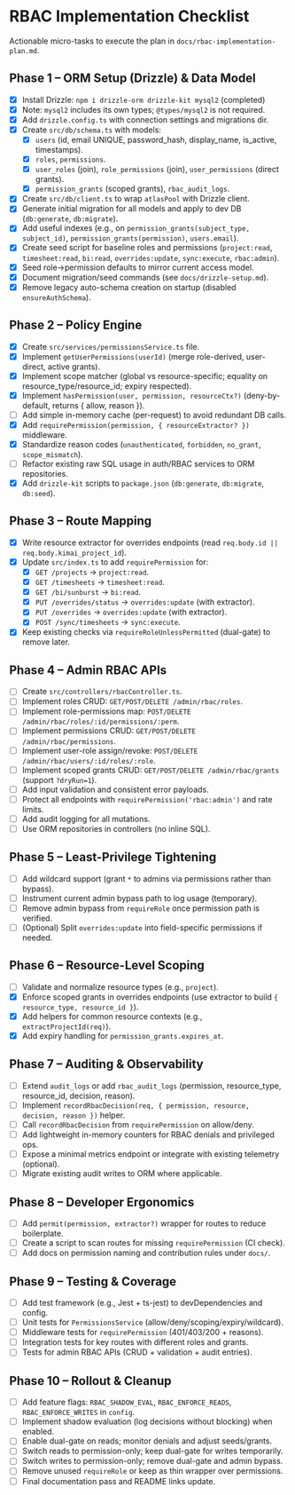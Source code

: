 # RBAC Implementation Checklist

Actionable micro-tasks to execute the plan in `docs/rbac-implementation-plan.md`.

## Phase 1 – ORM Setup (Drizzle) & Data Model
- [x] Install Drizzle: `npm i drizzle-orm drizzle-kit mysql2` (completed)
- [x] Note: `mysql2` includes its own types; `@types/mysql2` is not required.
- [x] Add `drizzle.config.ts` with connection settings and migrations dir.
- [x] Create `src/db/schema.ts` with models:
  - [x] `users` (id, email UNIQUE, password_hash, display_name, is_active, timestamps).
  - [x] `roles`, `permissions`.
  - [x] `user_roles` (join), `role_permissions` (join), `user_permissions` (direct grants).
  - [x] `permission_grants` (scoped grants), `rbac_audit_logs`.
- [x] Create `src/db/client.ts` to wrap `atlasPool` with Drizzle client.
- [x] Generate initial migration for all models and apply to dev DB (`db:generate`, `db:migrate`).
- [x] Add useful indexes (e.g., on `permission_grants(subject_type, subject_id)`, `permission_grants(permission)`, `users.email`).
- [x] Create seed script for baseline roles and permissions (`project:read`, `timesheet:read`, `bi:read`, `overrides:update`, `sync:execute`, `rbac:admin`).
- [x] Seed role→permission defaults to mirror current access model.
- [x] Document migration/seed commands (see `docs/drizzle-setup.md`).
- [x] Remove legacy auto-schema creation on startup (disabled `ensureAuthSchema`).

## Phase 2 – Policy Engine
- [x] Create `src/services/permissionsService.ts` file.
- [x] Implement `getUserPermissions(userId)` (merge role-derived, user-direct, active grants).
- [x] Implement scope matcher (global vs resource-specific; equality on resource_type/resource_id; expiry respected).
- [x] Implement `hasPermission(user, permission, resourceCtx?)` (deny-by-default, returns { allow, reason }).
- [ ] Add simple in-memory cache (per-request) to avoid redundant DB calls.
- [x] Add `requirePermission(permission, { resourceExtractor? })` middleware.
- [x] Standardize reason codes (`unauthenticated`, `forbidden`, `no_grant`, `scope_mismatch`).
- [ ] Refactor existing raw SQL usage in auth/RBAC services to ORM repositories.
- [x] Add `drizzle-kit` scripts to `package.json` (`db:generate`, `db:migrate`, `db:seed`).

## Phase 3 – Route Mapping
- [x] Write resource extractor for overrides endpoints (read `req.body.id || req.body.kimai_project_id`).
- [x] Update `src/index.ts` to add `requirePermission` for:
  - [x] `GET /projects` → `project:read`.
  - [x] `GET /timesheets` → `timesheet:read`.
  - [x] `GET /bi/sunburst` → `bi:read`.
  - [x] `PUT /overrides/status` → `overrides:update` (with extractor).
  - [x] `PUT /overrides` → `overrides:update` (with extractor).
  - [x] `POST /sync/timesheets` → `sync:execute`.
- [x] Keep existing checks via `requireRoleUnlessPermitted` (dual-gate) to remove later.

## Phase 4 – Admin RBAC APIs
- [ ] Create `src/controllers/rbacController.ts`.
- [ ] Implement roles CRUD: `GET/POST/DELETE /admin/rbac/roles`.
- [ ] Implement role-permissions map: `POST/DELETE /admin/rbac/roles/:id/permissions/:perm`.
- [ ] Implement permissions CRUD: `GET/POST/DELETE /admin/rbac/permissions`.
- [ ] Implement user-role assign/revoke: `POST/DELETE /admin/rbac/users/:id/roles/:role`.
- [ ] Implement scoped grants CRUD: `GET/POST/DELETE /admin/rbac/grants` (support `?dryRun=1`).
- [ ] Add input validation and consistent error payloads.
- [ ] Protect all endpoints with `requirePermission('rbac:admin')` and rate limits.
- [ ] Add audit logging for all mutations.
 - [ ] Use ORM repositories in controllers (no inline SQL).

## Phase 5 – Least-Privilege Tightening
- [ ] Add wildcard support (grant `*` to admins via permissions rather than bypass).
- [ ] Instrument current admin bypass path to log usage (temporary).
- [ ] Remove admin bypass from `requireRole` once permission path is verified.
- [ ] (Optional) Split `overrides:update` into field-specific permissions if needed.

## Phase 6 – Resource-Level Scoping
- [ ] Validate and normalize resource types (e.g., `project`).
- [x] Enforce scoped grants in overrides endpoints (use extractor to build `{ resource_type, resource_id }`).
- [x] Add helpers for common resource contexts (e.g., `extractProjectId(req)`).
- [x] Add expiry handling for `permission_grants.expires_at`.

## Phase 7 – Auditing & Observability
- [ ] Extend `audit_logs` or add `rbac_audit_logs` (permission, resource_type, resource_id, decision, reason).
- [ ] Implement `recordRbacDecision(req, { permission, resource, decision, reason })` helper.
- [ ] Call `recordRbacDecision` from `requirePermission` on allow/deny.
- [ ] Add lightweight in-memory counters for RBAC denials and privileged ops.
- [ ] Expose a minimal metrics endpoint or integrate with existing telemetry (optional).
 - [ ] Migrate existing audit writes to ORM where applicable.

## Phase 8 – Developer Ergonomics
- [ ] Add `permit(permission, extractor?)` wrapper for routes to reduce boilerplate.
- [ ] Create a script to scan routes for missing `requirePermission` (CI check).
- [ ] Add docs on permission naming and contribution rules under `docs/`.

## Phase 9 – Testing & Coverage
- [ ] Add test framework (e.g., Jest + ts-jest) to devDependencies and config.
- [ ] Unit tests for `PermissionsService` (allow/deny/scoping/expiry/wildcard).
- [ ] Middleware tests for `requirePermission` (401/403/200 + reasons).
- [ ] Integration tests for key routes with different roles and grants.
- [ ] Tests for admin RBAC APIs (CRUD + validation + audit entries).

## Phase 10 – Rollout & Cleanup
- [ ] Add feature flags: `RBAC_SHADOW_EVAL`, `RBAC_ENFORCE_READS`, `RBAC_ENFORCE_WRITES` in `config`.
- [ ] Implement shadow evaluation (log decisions without blocking) when enabled.
- [ ] Enable dual-gate on reads; monitor denials and adjust seeds/grants.
- [ ] Switch reads to permission-only; keep dual-gate for writes temporarily.
- [ ] Switch writes to permission-only; remove dual-gate and admin bypass.
- [ ] Remove unused `requireRole` or keep as thin wrapper over permissions.
- [ ] Final documentation pass and README links update.
